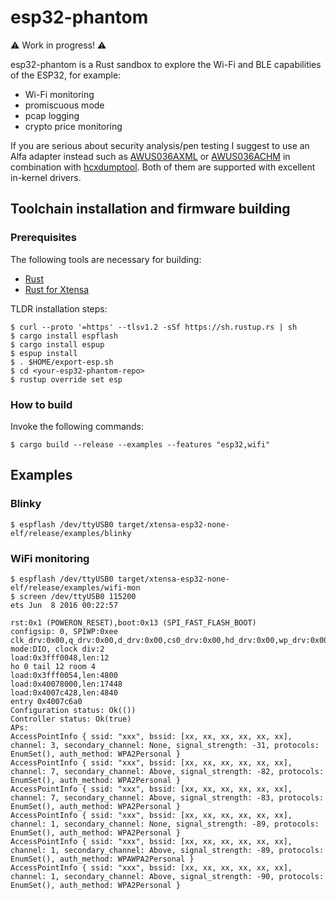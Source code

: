 # esp32-phantom

:warning: Work in progress! :warning:

esp32-phantom is a Rust sandbox to explore the Wi-Fi and BLE capabilities of the ESP32, for example:
- Wi-Fi monitoring
- promiscuous mode
- pcap logging
- crypto price monitoring

If you are serious about security analysis/pen testing I suggest to use an Alfa adapter instead such as [AWUS036AXML](https://alfa-network.eu/alfa-usb-adapter-awus036axml) or [AWUS036ACHM](https://alfa-network.eu/awus036achm) in combination with [hcxdumptool](https://github.com/ZerBea/hcxdumptool). Both of them are supported with excellent in-kernel drivers. 

## Toolchain installation and firmware building

### Prerequisites

The following tools are necessary for building:

- [Rust](https://www.rust-lang.org/tools/install)
- [Rust for Xtensa](https://esp-rs.github.io/book/installation/index.html)

TLDR installation steps:

```
$ curl --proto '=https' --tlsv1.2 -sSf https://sh.rustup.rs | sh
$ cargo install espflash
$ cargo install espup
$ espup install
$ . $HOME/export-esp.sh
$ cd <your-esp32-phantom-repo>
$ rustup override set esp
```
### How to build

Invoke the following commands:

```
$ cargo build --release --examples --features "esp32,wifi"
```
## Examples

### Blinky

```
$ espflash /dev/ttyUSB0 target/xtensa-esp32-none-elf/release/examples/blinky
```

### WiFi monitoring

```
$ espflash /dev/ttyUSB0 target/xtensa-esp32-none-elf/release/examples/wifi-mon
$ screen /dev/ttyUSB0 115200
ets Jun  8 2016 00:22:57

rst:0x1 (POWERON_RESET),boot:0x13 (SPI_FAST_FLASH_BOOT)
configsip: 0, SPIWP:0xee
clk_drv:0x00,q_drv:0x00,d_drv:0x00,cs0_drv:0x00,hd_drv:0x00,wp_drv:0x00
mode:DIO, clock div:2
load:0x3fff0048,len:12
ho 0 tail 12 room 4
load:0x3fff0054,len:4800
load:0x40078000,len:17448
load:0x4007c428,len:4840
entry 0x4007c6a0
Configuration status: Ok(())
Controller status: Ok(true)
APs:
AccessPointInfo { ssid: "xxx", bssid: [xx, xx, xx, xx, xx, xx], channel: 3, secondary_channel: None, signal_strength: -31, protocols: EnumSet(), auth_method: WPA2Personal }
AccessPointInfo { ssid: "xxx", bssid: [xx, xx, xx, xx, xx, xx], channel: 7, secondary_channel: Above, signal_strength: -82, protocols: EnumSet(), auth_method: WPA2Personal }
AccessPointInfo { ssid: "xxx", bssid: [xx, xx, xx, xx, xx, xx], channel: 7, secondary_channel: Above, signal_strength: -83, protocols: EnumSet(), auth_method: WPA2Personal }
AccessPointInfo { ssid: "xxx", bssid: [xx, xx, xx, xx, xx, xx], channel: 1, secondary_channel: None, signal_strength: -89, protocols: EnumSet(), auth_method: WPA2Personal }
AccessPointInfo { ssid: "xxx", bssid: [xx, xx, xx, xx, xx, xx], channel: 1, secondary_channel: Above, signal_strength: -89, protocols: EnumSet(), auth_method: WPAWPA2Personal }
AccessPointInfo { ssid: "xxx", bssid: [xx, xx, xx, xx, xx, xx], channel: 1, secondary_channel: Above, signal_strength: -90, protocols: EnumSet(), auth_method: WPA2Personal }
```
